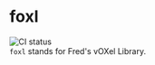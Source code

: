 # foxl
![CI status](https://github.com/frederickampsup/foxl/actions/workflows/ci.yml/badge.svg)  
`foxl` stands for Fred's vOXel Library.
